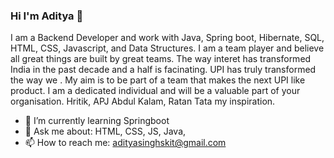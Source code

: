 ### Hi I'm Aditya 👋
I am a Backend Developer and work with Java, Spring boot, Hibernate, SQL, HTML, CSS, Javascript, and Data Structures. I am a team player and believe all great things are built by great teams. The way interet has transformed India in the past decade and a half is facinating. UPI has truly transformed the way we . My aim is to be part of a team that makes the next UPI like product. I am a dedicated individual and will be a valuable part of your organisation. Hritik, APJ Abdul Kalam, Ratan Tata my inspiration.

- 🌱 I’m currently learning Springboot
- 💬 Ask me about: HTML, CSS, JS, Java,
- 📫 How to reach me: adityasinghskit@gmail.com


